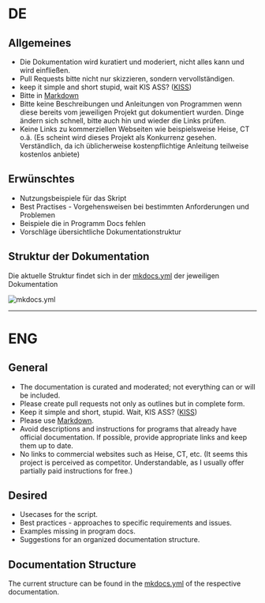 # DE
## Allgemeines
- Die Dokumentation wird kuratiert und moderiert, nicht alles kann und wird einfließen.
- Pull Requests bitte nicht nur skizzieren, sondern vervollständigen.
- keep it simple and short stupid, wait KIS ASS? ([KISS](https://en.wikipedia.org/wiki/KISS_principle))
- Bitte in [Markdown](https://en.wikipedia.org/wiki/Markdown)
- Bitte keine Beschreibungen und Anleitungen von Programmen wenn diese bereits vom jeweiligen Projekt gut dokumentiert wurden. Dinge ändern sich schnell, bitte auch hin und wieder die Links prüfen.
- Keine Links zu kommerziellen Webseiten wie beispielsweise Heise, CT o.ä. (Es scheint wird dieses Projekt als Konkurrenz gesehen. Verständlich, da ich üblicherweise kostenpflichtige Anleitung teilweise kostenlos anbiete)

## Erwünschtes
- Nutzungsbeispiele für das Skript
- Best Practises - Vorgehensweisen bei bestimmten Anforderungen und Problemen
- Beispiele die in Programm Docs fehlen
- Vorschläge übersichtliche Dokumentationstruktur

## Struktur der Dokumentation
Die aktuelle Struktur findet sich in der [mkdocs.yml](DE/mkdocs.yml) der jeweiligen Dokumentation

![mkdocs.yml](DE/mkdocs.yml#nav)

---

# ENG
## General
- The documentation is curated and moderated; not everything can or will be included.
- Please create pull requests not only as outlines but in complete form.
- Keep it simple and short, stupid. Wait, KIS ASS? ([KISS](https://en.wikipedia.org/wiki/KISS_principle))
- Please use [Markdown](https://en.wikipedia.org/wiki/Markdown).
- Avoid descriptions and instructions for programs that already have official documentation. If possible, provide appropriate links and keep them up to date.
- No links to commercial websites such as Heise, CT, etc. (It seems this project is perceived as competitor. Understandable, as I usually offer partially paid instructions for free.)

## Desired
- Usecases for the script.
- Best practices - approaches to specific requirements and issues.
- Examples missing in program docs.
- Suggestions for an organized documentation structure.

## Documentation Structure
The current structure can be found in the [mkdocs.yml](EN/mkdocs.yml) of the respective documentation.

